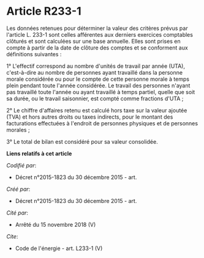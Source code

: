 # Article R233-1

Les données retenues pour déterminer la valeur des critères prévus par l'article L. 233-1 sont celles afférentes aux derniers
exercices comptables clôturés et sont calculées sur une base annuelle. Elles sont prises en compte à partir de la date de
clôture des comptes et se conforment aux définitions suivantes :

1° L'effectif correspond au nombre d'unités de travail par année (UTA), c'est-à-dire au nombre de personnes ayant travaillé
dans la personne morale considérée ou pour le compte de cette personne morale à temps plein pendant toute l'année considérée.
Le travail des personnes n'ayant pas travaillé toute l'année ou ayant travaillé à temps partiel, quelle que soit sa durée, ou
le travail saisonnier, est compté comme fractions d'UTA ; 

2° Le chiffre d'affaires retenu est calculé hors taxe sur la valeur ajoutée (TVA) et hors autres droits ou taxes indirects,
pour le montant des facturations effectuées à l'endroit de personnes physiques et de personnes morales ; 

3° Le total de bilan est considéré pour sa valeur consolidée.

**Liens relatifs à cet article**

_Codifié par_:

  - Décret n°2015-1823 du 30 décembre 2015 - art.

_Créé par_:

  - Décret n°2015-1823 du 30 décembre 2015 - art.

_Cité par_:

  - Arrêté du 15 novembre 2018 (V)

_Cite_:

  - Code de l'énergie - art. L233-1 (V)
